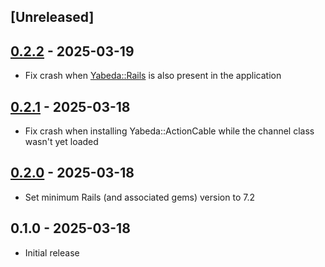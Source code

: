 ## [Unreleased]

## [0.2.2](https://github.com/monorkin/yabeda-actioncable/releases/tag/v0.2.2) - 2025-03-19
- Fix crash when [Yabeda::Rails](https://github.com/yabeda-rb/yabeda-rails) is also present in the application

## [0.2.1](https://github.com/monorkin/yabeda-actioncable/releases/tag/v0.2.1) - 2025-03-18
- Fix crash when installing Yabeda::ActionCable while the channel class wasn't yet loaded

## [0.2.0](https://github.com/monorkin/yabeda-actioncable/releases/tag/v0.2.0) - 2025-03-18
- Set minimum Rails (and associated gems) version to 7.2

## 0.1.0 - 2025-03-18

- Initial release
